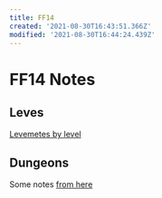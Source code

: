 ```yaml
---
title: FF14
created: '2021-08-30T16:43:51.366Z'
modified: '2021-08-30T16:44:24.439Z'
---
```


# FF14 Notes

## Leves

[Levemetes by level](https://ffxiv.consolegameswiki.com/wiki/Guildleve#Grand_Company_Leve_Locations)

## Dungeons

Some notes [from here](https://docs.google.com/spreadsheets/d/1MX0RjPS4gtT6YI5Szxlsin9hcaohnEQQC7zNdrDHBrQ/edit#gid=0)

